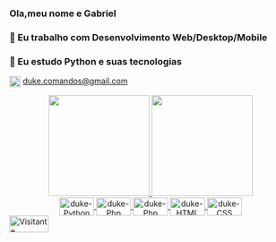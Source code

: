 ### Ola,meu nome e Gabriel
### 🔭 Eu trabalho com Desenvolvimento Web/Desktop/Mobile

### 🌱 Eu estudo Python e suas tecnologias

<img align="center" alt="duke-gmail" height="20" src= "https://img.shields.io/badge/Gmail-D14836?style=for-the-badge&logo=gmail&logoColor=white:"> duke.comandos@gmail.com

<div align="center">
 
  <a href="https://github.com/Gabriel018">
  <img height="180em" src="https://github-readme-stats.vercel.app/api?username=Gabriel018&show_icons=true&theme=dark&include_all_commits=true&count_private=true"/>
  <img height="180em" src="https://github-readme-stats.vercel.app/api/top-langs/?username=Gabriel018&layout=compact&langs_count=7&theme=dark"/>
</div>
  <div align="center">
<img align="center" alt="duke-Python" height="32" width="62" src="https://img.shields.io/badge/Python-14354C?style=for-the-badge&logo=python&logoColor=white">
<img align="center" alt="duke-Php" height="32" width="62" src="https://img.shields.io/badge/Django-092E20?style=for-the-badge&logo=django&logoColor=white"> 
<img align="center" alt="duke-Php" height="32" width="62" src="https://img.shields.io/badge/PHP-777BB4?style=for-the-badge&logo=php&logoColor=white">  
<img align="center" alt="duke-HTML" height="32" width="62" src="https://img.shields.io/badge/MySQL-00000F?style=for-the-badge&logo=mysql&logoColor=white">

 <img align="center" alt="duke-CSS" height="32" width="62" src="https://img.shields.io/badge/HTML5-E34F26?style=for-the-badge&logo=html5&logoColor=white">
 </div>
 
 
<img alt="Visitante" height="30" width="70" src="https://visitor-badges.glitch.me?username=Gabriel018E&repo=Gabriel018" alt="Visitante" height="30" width="70" />
